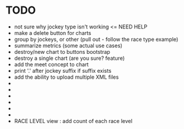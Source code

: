 TODO
==============

* not sure why jockey type isn't working <= NEED HELP
* make a delete button for charts 
* group by jockeys, or other (pull out - follow the race type example)
* summarize metrics (some actual use cases)
* destroy/new chart to buttons bootstrap
* destroy a single chart (are you sure? feature)
* add the meet concept to chart
* print '.' after jockey suffix if suffix exists
* add the ability to upload multiple XML files
*
*
*
*
*
*
* RACE LEVEL view : add count of each race level

